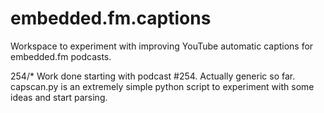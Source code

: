 # embedded.fm.captions
Workspace to experiment with improving YouTube automatic captions for embedded.fm podcasts.

254/*
  Work done starting with podcast #254. Actually generic so far.
  capscan.py is an extremely simple python script to experiment with some ideas and start parsing.
